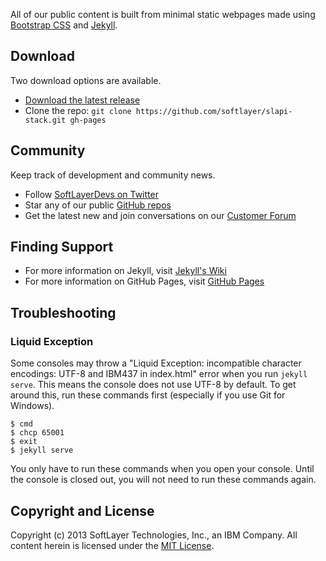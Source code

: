 All of our public content is built from minimal static webpages made using [Bootstrap CSS](http://getboostrap.com) and [Jekyll](http://jekyllrb.com).

## Download

Two download options are available.

* [Download the latest release](https://github.com/softlayer/slapi-stack/archive/master.zip)
* Clone the repo: `git clone https://github.com/softlayer/slapi-stack.git gh-pages`

## Community

Keep track of development and community news.

* Follow [SoftLayerDevs on Twitter](http://twitter.com/softlayerdevs)
* Star any of our public [GitHub repos](http://github.com/softlayer)
* Get the latest new and join conversations on our [Customer Forum](http://forums.softlayer.com)

## Finding Support

* For more information on Jekyll, visit [Jekyll's Wiki](https://github.com/mojombo/jekyll/wiki)
* For more information on GitHub Pages, visit [GitHub Pages](http://pages.github.com)

## Troubleshooting

### Liquid Exception

Some consoles may throw a "Liquid Exception: incompatible character encodings: UTF-8 and IBM437 in index.html" error when you run `jekyll serve`. This means the console does not use UTF-8 by default. To get around this, run these commands first (especially if you use Git for Windows).

    $ cmd
    $ chcp 65001
    $ exit
    $ jekyll serve

You only have to run these commands when you open your console. Until the console is closed out, you will not need to run these commands again.

## Copyright and License

Copyright (c) 2013 SoftLayer Technologies, Inc., an IBM Company. All content herein is licensed under the [MIT License](https://github.com/softlayer/slapi-stack/blob/master/LICENSE).
